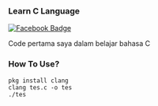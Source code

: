 ### Learn C Language
[![Facebook Badge](https://img.shields.io/badge/-Facebook-4267b2?style=flat-square&logo=Facebook&logoColor=white)](https://facebook.com/ExtremeBoy.GGUser/)

Code pertama saya dalam belajar bahasa C

### How To Use?

```pkg install clang``` <br>
```clang tes.c -o tes``` <br>
```./tes```

